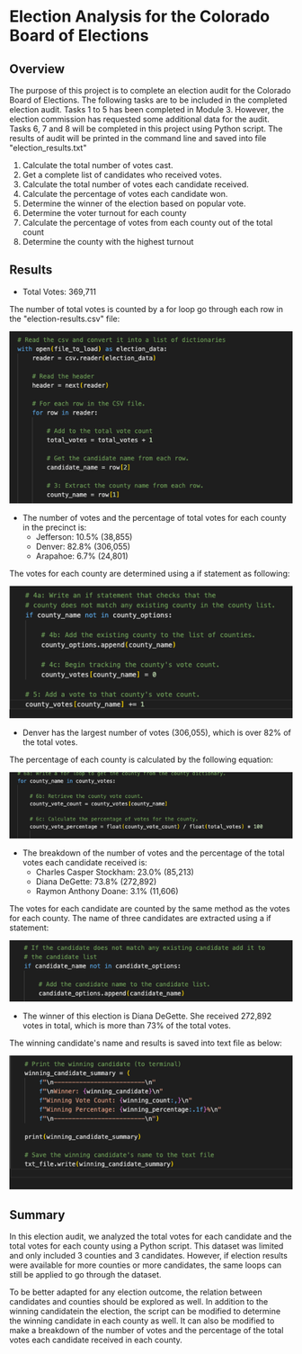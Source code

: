 # Election Analysis for the Colorado Board of Elections





## Overview


The purpose of this project is to complete an election audit for the Colorado Board of Elections. The following tasks are to be included in the completed election audit. Tasks 1 to 5  has been completed in Module 3. However, the election commission has requested some additional data for the audit. Tasks 6, 7 and 8 will be completed in this project using Python script. The results of audit will be printed in the command line and saved into file "election_results.txt"


1. Calculate the total number of votes cast. 
2. Get a complete list of candidates who received votes. 
3. Calculate the total number of votes each candidate received. 
4. Calculate the percentage of votes each candidate won. 
5. Determine the winner of the election based on popular vote. 
6. Determine the voter turnout for each county
7. Calculate the percentage of votes from each county out of the total count
8. Determine the county with the highest turnout





## Results


  - Total Votes: 369,711

The number of total votes is counted by a for loop go through each row in the "election-results.csv" file:

![Total_Votes](Resources/Total_Votes.png)




  - The number of votes and the percentage of total votes for each county in the precinct is:
      - Jefferson: 10.5% (38,855)
      - Denver: 82.8% (306,055)
      - Arapahoe: 6.7% (24,801)

The votes for each county are determined using a if statement as following:

![County_Vote_Count](Resources/County_Vote_Count.png)




  - Denver has the largest number of votes (306,055), which is over 82% of the total votes.
 
The percentage of each county is calculated by the following equation:
 
![County_Vote_Percentage](Resources/County_Vote_Percentage.png)




  - The breakdown of the number of votes and the percentage of the total votes each candidate received is:
      - Charles Casper Stockham: 23.0% (85,213)
      - Diana DeGette: 73.8% (272,892)
      - Raymon Anthony Doane: 3.1% (11,606)

The votes for each candidate are counted by the same method as the votes for each county. The name of three candidates are extracted using a if statement:

![Candidate_Options](Resources/Candidate_Options.png)




  - The winner of this election is Diana DeGette. She received 272,892 votes in total, which is more than 73% of the total votes.

The winning candidate's name and results is saved into text file as below:

![Winner](Resources/Winner.png)





## Summary


In this election audit, we analyzed the total votes for each candidate and the total votes for each county using a Python script. This dataset was limited and only included 3 counties and 3 candidates. However, if election results were available for more counties or more candidates, the same loops can still be applied to go through the dataset. 


To be better adapted for any election outcome, the relation between candidates and counties should be explored as well. In addition to the winning candidatein the election, the script can be modified to determine the winning candidate in each county as well. It can also be modified to make a breakdown of the number of votes and the percentage of the total votes each candidate received in each county.



